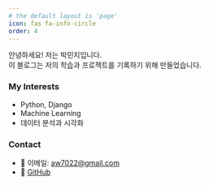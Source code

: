 ```yaml
---
# the default layout is 'page'
icon: fas fa-info-circle
order: 4
---
```


안녕하세요! 저는 박민지입니다.  
이 블로그는 저의 학습과 프로젝트를 기록하기 위해 만들었습니다.

### My Interests
- Python, Django
- Machine Learning
- 데이터 분석과 시각화

### Contact
- 📧 이메일: aw7022@gmail.com  
- 🐙 [GitHub](https://github.com/Mminy22)
